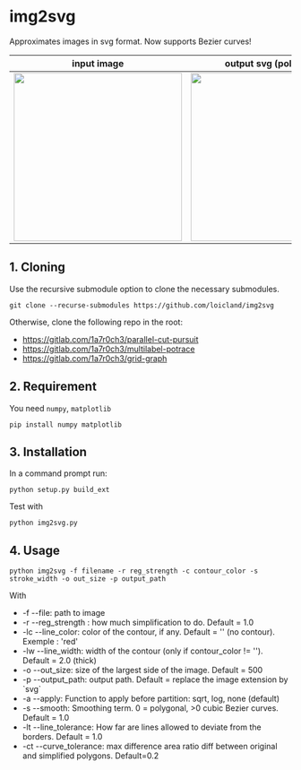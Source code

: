 # img2svg

Approximates images in svg format. Now supports Bezier curves!

|      input image           |      output svg (polygonal)|
| -------------------------- | -------------------------- |
|<img src="https://i.imgur.com/LKEPvRb.jpg" width="300"> |<img src="https://user-images.githubusercontent.com/1902679/92108251-59eaa680-ede7-11ea-8206-a553209782f8.png" width="300">|

## 1. Cloning

Use the recursive submodule option to clone the necessary submodules. 
```
git clone --recurse-submodules https://github.com/loicland/img2svg
```
Otherwise, clone the following repo in the root:
- https://gitlab.com/1a7r0ch3/parallel-cut-pursuit
- https://gitlab.com/1a7r0ch3/multilabel-potrace
- https://gitlab.com/1a7r0ch3/grid-graph

## 2. Requirement

You need `numpy`, `matplotlib`
```
pip install numpy matplotlib
```

## 3. Installation

In a command prompt run:
```
python setup.py build_ext
```
Test with
```
python img2svg.py
```
## 4. Usage

```
python img2svg -f filename -r reg_strength -c contour_color -s stroke_width -o out_size -p output_path
```
With
- -f --file: path to image
- -r --reg_strength : how much simplification to do. Default = 1.0
- -lc --line_color: color of the contour, if any. Default = \'\' (no contour). Exemple : \'red\'
- -lw --line_width: width of the contour (only if contour_color != \'\'). Default = 2.0 (thick)
- -o --out_size: size of the largest side of the image. Default = 500
- -p --output_path: output path. Default = replace the image extension by \`svg\`
- -a --apply: Function to apply before partition: sqrt, log, none (default)
- -s --smooth: Smoothing term. 0  = polygonal, >0 cubic Bezier curves. Default = 1.0
- -lt --line_tolerance: How far are lines allowed to deviate from the borders. Default = 1.0
- -ct --curve_tolerance: max difference area ratio diff between original and simplified polygons. Default=0.2

